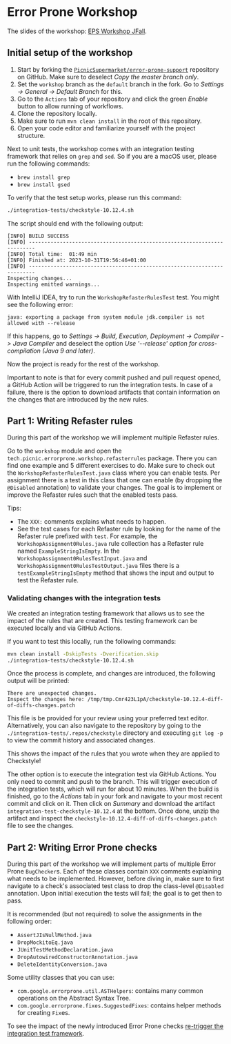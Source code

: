 # Error Prone Workshop

The slides of the workshop: [EPS Workshop JFall][eps-workshop-jfall].

## Initial setup of the workshop

1. Start by forking the [`PicnicSupermarket/error-prone-support`][eps-github]
   repository on GitHub. Make sure to deselect _Copy the master branch only_.
2. Set the `workshop` branch as the `default` branch in the fork. Go to
   _Settings -> General -> Default Branch_ for this.
3. Go to the `Actions` tab of your repository and click the green _Enable_
   button to allow running of workflows.
4. Clone the repository locally.
5. Make sure to run `mvn clean install` in the root of this repository.
6. Open your code editor and familiarize yourself with the project structure.

Next to unit tests, the workshop comes with an integration testing framework
that relies on `grep` and `sed`. So if you are a macOS user, please run the
following commands:

* `brew install grep`
* `brew install gsed`

To verify that the test setup works, please run this command:

```sh
./integration-tests/checkstyle-10.12.4.sh
```

The script should end with the following output:

```
[INFO] BUILD SUCCESS
[INFO] ------------------------------------------------------------------------
[INFO] Total time:  01:49 min
[INFO] Finished at: 2023-10-31T19:56:46+01:00
[INFO] ------------------------------------------------------------------------
Inspecting changes...
Inspecting emitted warnings...
```

With IntelliJ IDEA, try to run the `WorkshopRefasterRulesTest` test. You might
see the following error:

```
java: exporting a package from system module jdk.compiler is not allowed with --release
```

If this happens, go to _Settings -> Build, Execution, Deployment -> Compiler ->
Java Compiler_ and deselect the option _Use '--release' option for
cross-compilation (Java 9 and later)_.

Now the project is ready for the rest of the workshop.

Important to note is that for every commit pushed and pull request opened, a
GitHub Action will be triggered to run the integration tests. In case of a
failure, there is the option to download artifacts that contain information on
the changes that are introduced by the new rules.

## Part 1: Writing Refaster rules

During this part of the workshop we will implement multiple Refaster rules.

Go to the `workshop` module and open the
`tech.picnic.errorprone.workshop.refasterrules` package. There you can find one
example and 5 different exercises to do. Make sure to check out the
`WorkshopRefasterRulesTest.java` class where you can enable tests. Per
assignment there is a test in this class that one can enable (by dropping the
`@Disabled` annotation) to validate your changes. The goal is to implement or
improve the Refaster rules such that the enabled tests pass.

Tips:

* The `XXX:` comments explains what needs to happen.
* See the test cases for each Refaster rule by looking for the name of the
  Refaster rule prefixed with `test`. For example, the
  `WorkshopAssignment0Rules.java` rule collection has a Refaster rule named
  `ExampleStringIsEmpty`. In the `WorkshopAssignment0RulesTestInput.java` and
  `WorkshopAssignment0RulesTestOutput.java` files there is a
  `testExampleStringIsEmpty` method that shows the input and output to test the
  Refaster rule.

### Validating changes with the integration tests

We created an integration testing framework that allows us to see the impact of
the rules that are created. This testing framework can be executed locally and
via GitHub Actions.

If you want to test this locally, run the following commands:

```sh
mvn clean install -DskipTests -Dverification.skip
./integration-tests/checkstyle-10.12.4.sh
```

Once the process is complete, and changes are introduced, the following output
will be printed:

```
There are unexpected changes.
Inspect the changes here: /tmp/tmp.Cmr423L1pA/checkstyle-10.12.4-diff-of-diffs-changes.patch
```

This file is be provided for your review using your preferred text editor.
Alternatively, you can also navigate to the repository by going to the
`./integration-tests/.repos/checkstyle` directory and executing `git log -p` to
view the commit history and associated changes.

This shows the impact of the rules that you wrote when they are applied to
Checkstyle!

The other option is to execute the integration test via GitHub Actions. You
only need to commit and push to the branch. This will trigger execution of the
integration tests, which will run for about 10 minutes. When the build is
finished, go to the _Actions_ tab in your fork and navigate to your most recent
commit and click on it. Then click on _Summary_ and download the artifact
`integration-test-checkstyle-10.12.4` at the bottom. Once done, unzip the
artifact and inspect the `checkstyle-10.12.4-diff-of-diffs-changes.patch` file
to see the changes.

## Part 2: Writing Error Prone checks

During this part of the workshop we will implement parts of multiple Error
Prone `BugChecker`s. Each of these classes contain `XXX` comments explaining
what needs to be implemented. However, before diving in, make sure to first
navigate to a check's associated test class to drop the class-level `@Disabled`
annotation. Upon initial execution the tests will fail; the goal is to get then
to pass.

It is recommended (but not required) to solve the assignments in the following
order:

* `AssertJIsNullMethod.java`
* `DropMockitoEq.java`
* `JUnitTestMethodDeclaration.java`
* `DropAutowiredConstructorAnnotation.java`
* `DeleteIdentityConversion.java`

Some utility classes that you can use:

* `com.google.errorprone.util.ASTHelpers`: contains many common operations on
  the Abstract Syntax Tree.
* `com.google.errorprone.fixes.SuggestedFixes`: contains helper methods for
  creating `Fix`es.

To see the impact of the newly introduced Error Prone checks [re-trigger the
integration test framework](#validating-changes-with-the-integration-tests).

[eps-github]: https://github.com/PicnicSupermarket/error-prone-support
[eps-workshop-jfall]: https://drive.google.com/file/d/1Es1OuSUmPHSt3BjeCWfrXfoF-cJkkA1A/view

